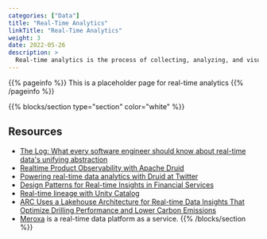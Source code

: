 ```yaml
---
categories: ["Data"]
title: "Real-Time Analytics"
linkTitle: "Real-Time Analytics"
weight: 3
date: 2022-05-26
description: >
  Real-time analytics is the process of collecting, analyzing, and visualizing data in real time, allowing organizations to make informed decisions and take immediate action based on the most up-to-date information.
---
```


{{% pageinfo %}}
This is a placeholder page for real-time analytics
{{% /pageinfo %}}

{{% blocks/section type="section" color="white" %}}
## Resources

* [The Log: What every software engineer should know about real-time data's unifying abstraction](https://engineering.linkedin.com/distributed-systems/log-what-every-software-engineer-should-know-about-real-time-datas-unifying)
* [Realtime Product Observability with Apache Druid](https://blog.statsig.com/realtime-product-observability-with-apache-druid-3fed6c9bc8f8)
* [Powering real-time data analytics with Druid at Twitter](https://blog.twitter.com/engineering/en_us/topics/infrastructure/2022/powering-real-time-data-analytics-with-druid-at-twitter)
* [Design Patterns for Real-time Insights in Financial Services](https://www.databricks.com/blog/2022/05/20/design-patterns-for-real-time-insights-in-financial-services.html)
* [Real-time lineage with Unity Catalog](https://www.databricks.com/blog/2022/06/08/announcing-the-availability-of-data-lineage-with-unity-catalog.html)
* [ARC Uses a Lakehouse Architecture for Real-time Data Insights That Optimize Drilling Performance and Lower Carbon Emissions](https://www.databricks.com/blog/2022/05/24/arc-uses-a-lakehouse-architecture-for-real-time-data-insights-that-optimize-drilling-performance-and-lower-carbon-emissions.html)
* [Meroxa](https://meroxa.com/) is a real-time data platform as a service.
{{% /blocks/section %}}
